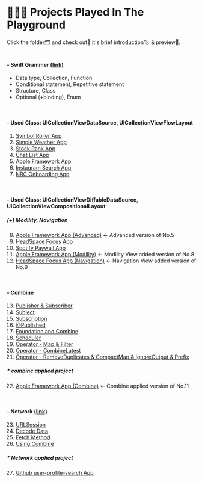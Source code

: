 # 🤹🏻‍♀️ Projects Played In The Playground
Click the folder🗂 and check out🔎 it's brief introduction🏷 & preview📱.<br>
<br>

#### - Swift Grammer [(link)](https://github.com/hortenssiaa/playInThePlayground/tree/master/Swift-Grammer/Grammer.playground/Pages)
- Data type, Collection, Function
- Conditional statement, Repetitive statement
- Structure, Class
- Optional (+binding), Enum
<br>

#### - Used Class: UICollectionViewDataSource, UICollectionViewFlowLayout

1. [Symbol Roller App](https://github.com/hortenssiaa/playInThePlayground/tree/master/SymbolRoller) 
2. [Simple Weather App](https://github.com/hortenssiaa/playInThePlayground/tree/master/SimpleWeather)
3. [Stock Rank App](https://github.com/hortenssiaa/playInThePlayground/tree/master/StockRank)
4. [Chat List App](https://github.com/hortenssiaa/playInThePlayground/tree/master/ChatList)
5. [Apple Framework App](https://github.com/hortenssiaa/playInThePlayground/tree/master/AppleFramework)
6. [Instagram Search App](https://github.com/hortenssiaa/playInThePlayground/tree/master/InstaSearchView)
7. [NRC Onboarding App](https://github.com/hortenssiaa/playInThePlayground/tree/master/NRCOnboarding)
<br>

#### - Used Class: UICollectionViewDiffableDataSource, UICollectionViewCompositionalLayout 
##### *(+) Modility, Navigation*
8. [Apple Framework App (Advanced)](https://github.com/hortenssiaa/playInThePlayground/tree/master/AppleFramework_improved) ← Advanced version of No.5
9. [HeadSpace Focus App](https://github.com/hortenssiaa/playInThePlayground/tree/master/HeadSpaceFocus)
10. [Spotify Paywall App](https://github.com/hortenssiaa/playInThePlayground/tree/master/SpotifyPaywall)
11. [Apple Framework App (Modility)](https://github.com/hortenssiaa/playInThePlayground/tree/master/AppleFramework_Modality)  ← Modility View added version of No.8
12. [HeadSpace Focus App (Navigation)](https://github.com/hortenssiaa/playInThePlayground/tree/master/HeadSpaceFocus_Navigation)  ← Navigation View added version of No.9
<br>

#### - Combine
13. [Publisher & Subscriber](https://github.com/hortenssiaa/playInThePlayground/blob/master/Combine_practice/Hello%20Combine.playground/Pages/Publisher%20%26%20Subscriber.xcplaygroundpage/Contents.swift)
14. [Subject](https://github.com/hortenssiaa/playInThePlayground/blob/master/Combine_practice/Hello%20Combine.playground/Pages/Subject.xcplaygroundpage/Contents.swift)
15. [Subscription](https://github.com/hortenssiaa/playInThePlayground/blob/master/Combine_practice/Hello%20Combine.playground/Pages/Subscription.xcplaygroundpage/Contents.swift)
16. [@Published](https://github.com/hortenssiaa/playInThePlayground/blob/master/Combine_practice/Hello%20Combine.playground/Pages/Published.xcplaygroundpage/Contents.swift)
17. [Foundation and Combine](https://github.com/hortenssiaa/playInThePlayground/blob/master/Combine_practice/Hello%20Combine.playground/Pages/Foundation%20and%20Combine.xcplaygroundpage/Contents.swift)
18. [Scheduler](https://github.com/hortenssiaa/playInThePlayground/blob/master/Combine_practice/Hello%20Combine.playground/Pages/Scheduler.xcplaygroundpage/Contents.swift)
19. [Operator - Map & Filter](https://github.com/hortenssiaa/playInThePlayground/blob/master/Combine_practice/Hello%20Combine.playground/Pages/Operator%20-%20map%20%26%20filter.xcplaygroundpage/Contents.swift)
20. [Operator - CombineLatest](https://github.com/hortenssiaa/playInThePlayground/blob/master/Combine_practice/Hello%20Combine.playground/Pages/Operator%20-%20combineLatest.xcplaygroundpage/Contents.swift)
21. [Operator - RemoveDuplicates & CompactMap & IgnoreOutput & Prefix](https://github.com/hortenssiaa/playInThePlayground/blob/master/Combine_practice/Hello%20Combine.playground/Pages/Operator%20-%20removeDup%20%26%20compactMap.xcplaygroundpage/Contents.swift)
##### * combine applied project
22. [Apple Framework App (Combine)](https://github.com/hortenssiaa/playInThePlayground/tree/master/AppleFramework_Combine)  ← Combine applied version of No.11
<br>

#### - Network [(link)](https://github.com/hortenssiaa/playInThePlayground/tree/master/Network-in-iOS)
23. [URLSession](https://github.com/hortenssiaa/playInThePlayground/blob/master/Network-in-iOS/Network%20in%20iOS.playground/Pages/URLSession.xcplaygroundpage/Contents.swift)
24. [Decode Data](https://github.com/hortenssiaa/playInThePlayground/blob/master/Network-in-iOS/Network%20in%20iOS.playground/Pages/Decode%20Data.xcplaygroundpage/Contents.swift)
25. [Fetch Method](https://github.com/hortenssiaa/playInThePlayground/blob/master/Network-in-iOS/Network%20in%20iOS.playground/Pages/Fetch%20Method.xcplaygroundpage/Contents.swift)
26. [Using Combine](https://github.com/hortenssiaa/playInThePlayground/blob/master/Network-in-iOS/Network%20in%20iOS.playground/Pages/Using%20Combine.xcplaygroundpage/Contents.swift)
##### * Network applied project
27. [Github user-profile-search App](https://github.com/hortenssiaa/playInThePlayground/tree/master/Github-User-Profile)
